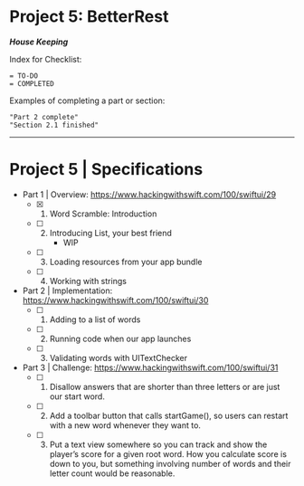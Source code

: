 # Project 5: BetterRest


***House Keeping***

Index for Checklist:

    = TO-DO
    = COMPLETED

Examples of completing a part or section:

    "Part 2 complete"
    "Section 2.1 finished"

______
# Project 5 | Specifications

- Part 1 | Overview: https://www.hackingwithswift.com/100/swiftui/29
    - [x] 1. Word Scramble: Introduction
    - [ ] 2. Introducing List, your best friend
            - WIP
    - [ ] 3. Loading resources from your app bundle
    - [ ] 4. Working with strings


- Part 2 | Implementation: https://www.hackingwithswift.com/100/swiftui/30
    - [ ] 1. Adding to a list of words
    - [ ] 2. Running code when our app launches
    - [ ] 3. Validating words with UITextChecker

    
- Part 3 | Challenge: https://www.hackingwithswift.com/100/swiftui/31
    - [ ] 1. Disallow answers that are shorter than three letters or are just our start word.
    - [ ] 2. Add a toolbar button that calls startGame(), so users can restart with a new word whenever they want to.
    - [ ] 3. Put a text view somewhere so you can track and show the player’s score for a given root word. How you calculate score is down to you, but something involving number of words and their letter count would be reasonable.

